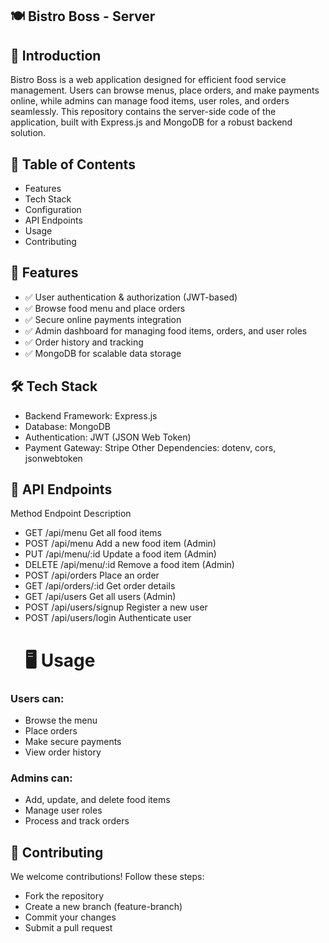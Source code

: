 ## 🍽️ Bistro Boss - Server
## 📌 Introduction
Bistro Boss is a web application designed for efficient food service management. Users can browse menus, place orders, and make payments online, while admins can manage food items, user roles, and orders seamlessly. This repository contains the server-side code of the application, built with Express.js and MongoDB for a robust backend solution.

## 📖 Table of Contents
- Features
- Tech Stack
- Configuration
- API Endpoints
- Usage
- Contributing

## 🚀 Features
- ✅ User authentication & authorization (JWT-based)
- ✅ Browse food menu and place orders
- ✅ Secure online payments integration
- ✅ Admin dashboard for managing food items, orders, and user roles
- ✅ Order history and tracking
- ✅ MongoDB for scalable data storage

## 🛠️ Tech Stack
- Backend Framework: Express.js
- Database: MongoDB
- Authentication: JWT (JSON Web Token)
- Payment Gateway:  Stripe
Other Dependencies:  dotenv, cors,  jsonwebtoken


  
## 📡 API Endpoints
Method	Endpoint	Description
- GET	/api/menu	Get all food items
- POST	/api/menu	Add a new food item (Admin)
- PUT	/api/menu/:id	Update a food item (Admin)
- DELETE	/api/menu/:id	Remove a food item (Admin)
- POST	/api/orders	Place an order
- GET	/api/orders/:id	Get order details
- GET	/api/users	Get all users (Admin)
- POST	/api/users/signup	Register a new user
- POST	/api/users/login	Authenticate user
  # 🖥️ Usage
### Users can:
- Browse the menu
- Place orders
- Make secure payments
- View order history
### Admins can:
- Add, update, and delete food items
- Manage user roles
- Process and track orders

## 🤝 Contributing
We welcome contributions! Follow these steps:

- Fork the repository
- Create a new branch (feature-branch)
- Commit your changes
- Submit a pull request
